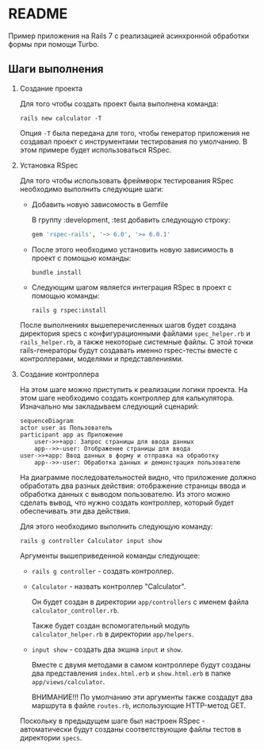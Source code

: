 # README

Пример приложения на Rails 7 с реализацией асинхронной обработки формы при помощи Turbo.

## Шаги выполнения

1. Создание проекта

	Для того чтобы создать проект была выполнена команда:

	 ```console
	 rails new calculator -T
	 ```

	Опция ```-T``` была передана для того, чтобы генератор приложения не создавал проект с инструментами тестирования по умолчанию. В этом примере будет использоваться RSpec.

2. Установка RSpec

	Для того чтобы использовать фреймворк тестирования RSpec необходимо выполнить следующие шаги:

	* Добавить новую зависомость в Gemfile

		В группу :development, :test добавить следующую строку:
		
		```ruby
		gem 'rspec-rails', '~> 6.0', '>= 6.0.1'
		```

	* После этого необходимо установить новую зависимость в проект с помощью команды:
		```console
		bundle install
		```

	* Следующим шагом является интеграция RSpec в проект с помощью команды:
		```console
		rails g rspec:install
		```

	После выполнениях вышеперечисленных шагов будет создана директория specs с конфигурационными файлами `spec_helper.rb` и `rails_helper.rb`, а также некоторые системные файлы. С этой точки rails-генераторы будут создавать именно rspec-тесты вместе с контроллерами, моделями и представлениями.

3. Создание контроллера

	На этом шаге можно приступить к реализации логики проекта. На этом шаге необходимо создать контроллер для калькулятора. Изначально мы закладываем следующий сценарий:

	```mermaid
	sequenceDiagram
    actor user as Пользователь
    participant app as Приложение
		user->>+app: Запрос страницы для ввода данных
		app-->>-user: Отображение страницы для ввода
    user->>+app: Ввод данных в форму и отправка на обработку
		app-->>-user: Обработка данных и демонстрация пользователю
	```

	На диаграмме последовательностей видно, что приложение должно обработать два разных действия: отображение страницы ввода и обработка данных с выводом пользователю. Из этого можно сделать вывод, что нужно создать контроллер, который будет обеспечивать эти два действия.

	Для этого необходимо выполнить следующую команду:
	
	```console
	rails g controller Calculator input show
	```

	Аргументы вышеприведенной команды следующее:
	* `rails g controller` - создать контроллер.
	* `Calculator` - назвать контроллер "Calculator".
		
		Он будет создан в директории `app/controllers` с именем файла `calculator_controller.rb`.
		
		Также будет создан вспомогательный модуль `calculator_helper.rb` в директории `app/helpers`.
	* `input show` - создать два экшна `input` и `show`.
		
		Вместе с двумя методами в самом контроллере будут созданы два представления `index.html.erb` и `show.html.erb` в папке `app/views/calculator`.
		
		ВНИМАНИЕ!!! По умолчанию эти аргументы также создадут два маршрута в файле `routes.rb`, использующие HTTP-метод GET.

	Поскольку в предыдущем шаге был настроен RSpec - автоматически будут созданы соответствующие файлы тестов в директории `specs`.
